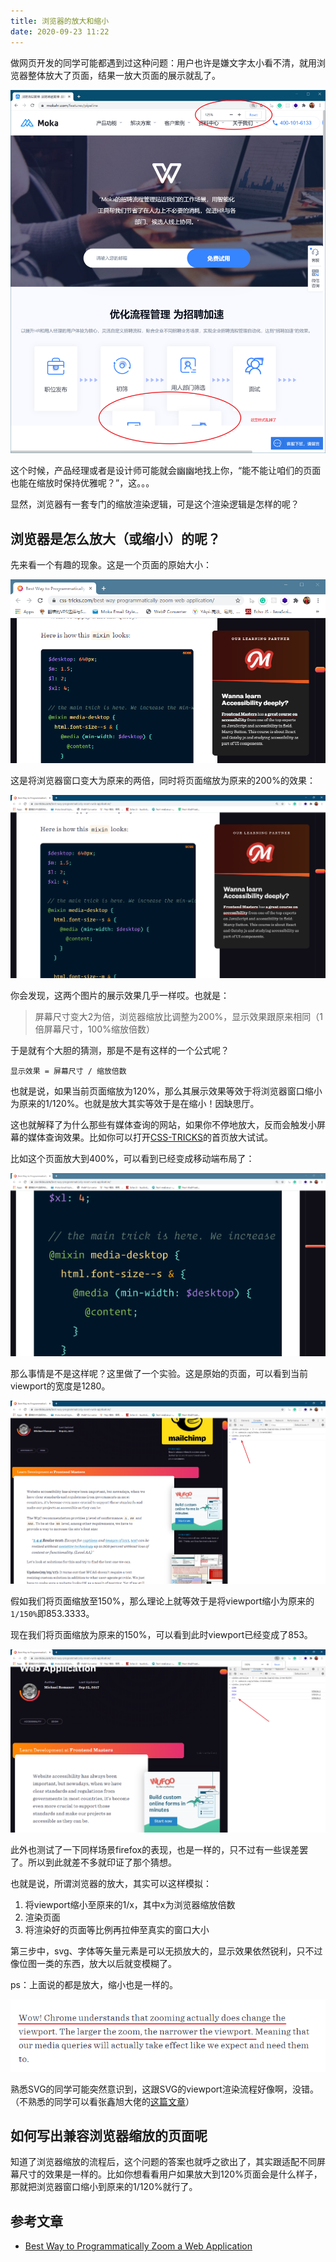 ```yaml
---
title: 浏览器的放大和缩小
date: 2020-09-23 11:22
---
```


做网页开发的同学可能都遇到过这种问题：用户也许是嫌文字太小看不清，就用浏览器整体放大了页面，结果一放大页面的展示就乱了。

![放大后页面乱了](./zoom_in.png)

这个时候，产品经理或者是设计师可能就会幽幽地找上你，“能不能让咱们的页面也能在缩放时保持优雅呢？”，这。。。

显然，浏览器有一套专门的缩放渲染逻辑，可是这个渲染逻辑是怎样的呢？

## 浏览器是怎么放大（或缩小）的呢？

先来看一个有趣的现象。这是一个页面的原始大小：

![原始图片](./half_screen.png)

这是将浏览器窗口变大为原来的两倍，同时将页面缩放为原来的200%的效果：

![2倍窗口2倍放大](./full_screen.png)

你会发现，这两个图片的展示效果几乎一样哎。也就是：

> 屏幕尺寸变大2为倍，浏览器缩放比调整为200%，显示效果跟原来相同（1倍屏幕尺寸，100%缩放倍数）

于是就有个大胆的猜测，那是不是有这样的一个公式呢？

```
显示效果 = 屏幕尺寸 / 缩放倍数
```

也就是说，如果当前页面缩放为120%，那么其展示效果等效于将浏览器窗口缩小为原来的1/120%。也就是放大其实等效于是在缩小！因缺思厅。

这也就解释了为什么那些有媒体查询的网站，如果你不停地放大，反而会触发小屏幕的媒体查询效果。比如你可以打开[CSS-TRICKS](https://css-tricks.com/)的首页放大试试。

比如这个页面放大到400%，可以看到已经变成移动端布局了：

![缩放400%变成移动端布局](./zoom_in_400.png)

那么事情是不是这样呢？这里做了一个实验。这是原始的页面，可以看到当前viewport的宽度是1280。

![原始图片](./screen_1280.png)

假如我们将页面缩放至150%，那么理论上就等效于是将viewport缩小为原来的`1/150%`即853.3333。

现在我们将页面缩放为原来的150%，可以看到此时viewport已经变成了853。

![放大150%之后](./viewport_853.png)

此外也测试了一下同样场景firefox的表现，也是一样的，只不过有一些误差罢了。所以到此就差不多就印证了那个猜想。

也就是说，所谓浏览器的放大，其实可以这样模拟：

1. 将viewport缩小至原来的1/x，其中x为浏览器缩放倍数
2. 渲染页面
3. 将渲染好的页面等比例再拉伸至真实的窗口大小

第三步中，svg、字体等矢量元素是可以无损放大的，显示效果依然锐利，只不过像位图一类的东西，放大以后就变模糊了。

ps：上面说的都是放大，缩小也是一样的。

![有人总结](./zoom_in_chrome.png)

熟悉SVG的同学可能突然意识到，这跟SVG的viewport渲染流程好像啊，没错。（不熟悉的同学可以看张鑫旭大佬的[这篇文章](https://www.zhangxinxu.com/wordpress/2014/08/svg-viewport-viewbox-preserveaspectratio/)）

## 如何写出兼容浏览器缩放的页面呢

知道了浏览器缩放的流程后，这个问题的答案也就呼之欲出了，其实跟适配不同屏幕尺寸的效果是一样的。比如你想看看用户如果放大到120%页面会是什么样子，那就把浏览器窗口缩小到原来的1/120%就行了。

## 参考文章

- [Best Way to Programmatically Zoom a Web Application](https://css-tricks.com/best-way-programmatically-zoom-web-application/)
